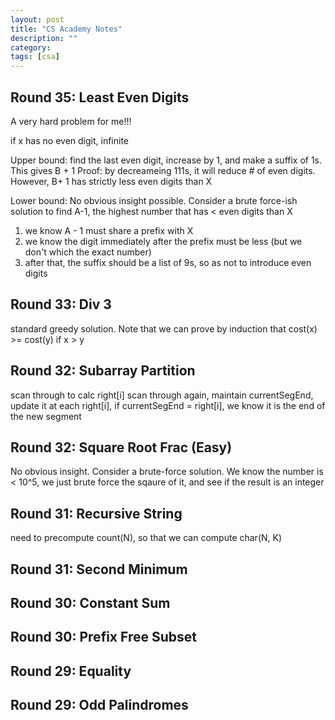 ```yaml
---
layout: post
title: "CS Academy Notes"
description: ""
category: 
tags: [csa]
---
```


Round 35:  Least Even Digits
--------
A very hard problem for me!!!

if x has no even digit, infinite

Upper bound: find the last even digit, increase by 1, and make a suffix of 1s. This gives B + 1
Proof: by decreameing 111s, it will reduce # of even digits. However, B+ 1 has strictly less even digits than X

Lower bound: 
No obvious insight possible. Consider a brute force-ish solution to find A-1, the highest number that has < even digits than X
1. we know A - 1 must share a prefix with X
2. we know the digit immediately after the prefix must be less (but we don't which the exact number)
3. after that, the suffix should be a list of 9s, so as not to introduce even digits


Round 33: Div 3
--------
standard greedy solution. Note that we can prove by induction that cost(x) >= cost(y) if x > y


Round 32: Subarray Partition
---------
scan through to calc right[i]
scan through again, maintain currentSegEnd, update it at each right[i], if currentSegEnd = right[i], we know it is the end of the new segment 

Round 32: Square Root Frac (Easy)
--------
No obvious insight. Consider a brute-force solution. We know the number is < 10^5, we just brute force the sqaure of it, and see if the result is an integer


Round 31: Recursive String
---------
need to precompute count(N), so that we can compute char(N, K)

Round 31: Second Minimum
---------

Round 30: Constant Sum
---------

Round 30: Prefix Free Subset
---------


Round 29: Equality
---------


Round 29: Odd Palindromes
--------

